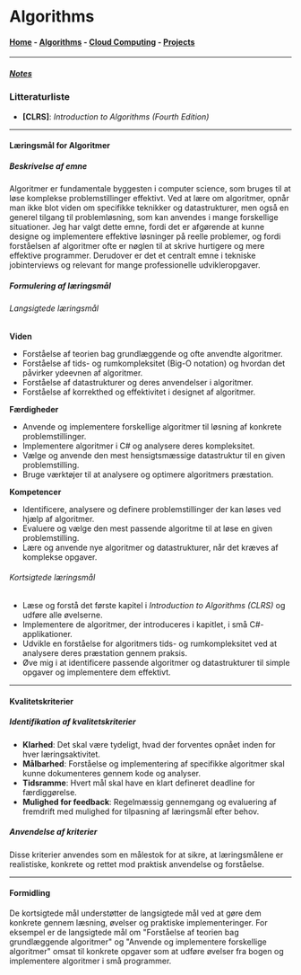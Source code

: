 # Algorithms

#### [Home](index.md) - [Algorithms](Algorithms.md) - [Cloud Computing](CloudComputing.md) - [Projects](Projects.md)

---
##### [Notes](AlgorithmsNotes.md)

### Litteraturliste

- **[CLRS]**: *Introduction to Algorithms (Fourth Edition)*

---

#### Læringsmål for Algoritmer

##### Beskrivelse af emne

Algoritmer er fundamentale byggesten i computer science, som bruges til at løse komplekse problemstillinger effektivt. Ved at lære om algoritmer, opnår man ikke blot viden om specifikke teknikker og datastrukturer, men også en generel tilgang til problemløsning, som kan anvendes i mange forskellige situationer. Jeg har valgt dette emne, fordi det er afgørende at kunne designe og implementere effektive løsninger på reelle problemer, og fordi forståelsen af algoritmer ofte er nøglen til at skrive hurtigere og mere effektive programmer. Derudover er det et centralt emne i tekniske jobinterviews og relevant for mange professionelle udvikleropgaver.

##### Formulering af læringsmål

###### Langsigtede læringsmål

**Viden**

- Forståelse af teorien bag grundlæggende og ofte anvendte algoritmer.
- Forståelse af tids- og rumkompleksitet (Big-O notation) og hvordan det påvirker ydeevnen af algoritmer.
- Forståelse af datastrukturer og deres anvendelser i algoritmer.
- Forståelse af korrekthed og effektivitet i designet af algoritmer.

**Færdigheder**

- Anvende og implementere forskellige algoritmer til løsning af konkrete problemstillinger.
- Implementere algoritmer i C# og analysere deres kompleksitet.
- Vælge og anvende den mest hensigtsmæssige datastruktur til en given problemstilling.
- Bruge værktøjer til at analysere og optimere algoritmers præstation.

**Kompetencer**

- Identificere, analysere og definere problemstillinger der kan løses ved hjælp af algoritmer.
- Evaluere og vælge den mest passende algoritme til at løse en given problemstilling.
- Lære og anvende nye algoritmer og datastrukturer, når det kræves af komplekse opgaver.

###### Kortsigtede læringsmål

- Læse og forstå det første kapitel i *Introduction to Algorithms (CLRS)* og udføre alle øvelserne.
- Implementere de algoritmer, der introduceres i kapitlet, i små C#-applikationer.
- Udvikle en forståelse for algoritmers tids- og rumkompleksitet ved at analysere deres præstation gennem praksis.
- Øve mig i at identificere passende algoritmer og datastrukturer til simple opgaver og implementere dem effektivt.

---

#### Kvalitetskriterier

##### Identifikation af kvalitetskriterier

- **Klarhed**: Det skal være tydeligt, hvad der forventes opnået inden for hver læringsaktivitet.
- **Målbarhed**: Forståelse og implementering af specifikke algoritmer skal kunne dokumenteres gennem kode og analyser.
- **Tidsramme**: Hvert mål skal have en klart defineret deadline for færdiggørelse.
- **Mulighed for feedback**: Regelmæssig gennemgang og evaluering af fremdrift med mulighed for tilpasning af læringsmål efter behov.

##### Anvendelse af kriterier

Disse kriterier anvendes som en målestok for at sikre, at læringsmålene er realistiske, konkrete og rettet mod praktisk anvendelse og forståelse.

---

#### Formidling

De kortsigtede mål understøtter de langsigtede mål ved at gøre dem konkrete gennem læsning, øvelser og praktiske implementeringer. For eksempel er de langsigtede mål om "Forståelse af teorien bag grundlæggende algoritmer" og "Anvende og implementere forskellige algoritmer" omsat til konkrete opgaver som at udføre øvelser fra bogen og implementere algoritmer i små programmer.
